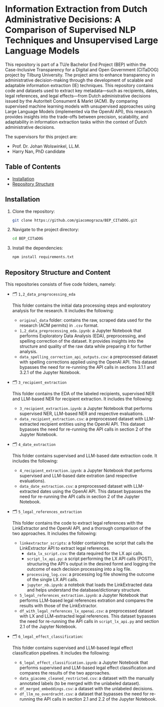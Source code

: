 # Information Extraction from Dutch Administrative Decisions: A Comparison of Supervised NLP Techniques and Unsupervised Large Language Models

This repository is part of a TU/e Bachelor End Project (BEP) within the Case-Inclusive Transparency for a Digital and Open Government (CITaDOG) project by Tilburg University. The project aims to enhance transparency in administrative decision-making through the development of scalable and adaptable information extraction (IE) techniques. This repository contains code and datasets used to extract key metadata—such as recipients, dates, legal references, and legal effects—from Dutch administrative decisions issued by the Autoriteit Consument & Markt (ACM). By comparing supervised machine learning models with unsupervised approaches using Large Language Models (implemented via the OpenAI API), this research provides insights into the trade-offs between precision, scalability, and adaptability in information extraction tasks within the context of Dutch administrative decisions.

The supervisors for this project are:
- Prof. Dr. Johan Wolswinkel, LL.M.
- Harry Nan, PhD candidate

## Table of Contents
- [Installation](#installation)
- [Repository Structure](#repo-structure)

## Installation <a name="installation"></a>

1. Clone the repository:
    ```bash
    git clone https://github.com/giacomograza/BEP_CITaDOG.git
    ```
2. Navigate to the project directory:
    ```bash
    cd BEP_CITaDOG
    ```
3. Install the dependencies:
    ```bash
    npm install requirements.txt
    ```

## Repository Structure and Content <a name="repo-structure"></a>
This repositories consists of five code folders, namely:

- 🗂️ `1,2_data_preprocessing_eda`

  This folder contains the initial data processing steps and exploratory analysis for the research. It includes the following:
    - `original_data` folder: contains the raw, scraped data used for the research (ACM permits) in `.csv` format.
    - `1,2_data_preprocessing_eda.ipynb`: a Jupyter Notebook that performs Exploratory Data Analysis (EDA), preprocessing, and spelling correction of the dataset. It provides insights into the structure and quality of the raw data while preparing it for further analysis.
    - `data_spelling_correction_api_outputs.csv`: a preprocessed dataset with spelling corrections applied using the OpenAI API. This dataset bypasses the need for re-running the API calls in sections 3.1.1 and 3.2.1 of the Jupyter Notebook.

- 🗂️ `3_recipient_extraction`
  
  This folder contains the EDA of the labeled recipients, supervised NER and LLM-based NER for recipient extraction. It includes the following:
    - `3_recipient_extraction.ipynb`: a Jupyter Notebook that performs supervised NER, LLM-based NER and respective evaluations.
    - `data_recipient_extraction.csv`: a preprocessed dataset with LLM-extracted recipient entities using the OpenAI API. This dataset bypasses the need for re-running the API calls in section 2 of the Jupyter Notebook.

- 🗂️ `4_date_extraction`
  
  This folder contains supervised and LLM-based date extraction code. It includes the following:
    - `4_recipient_extraction.ipynb`: a Jupyter Notebook that performs supervised and LLM-based date extration (and respective evaluations).
    - `data_date_extraction.csv`: a preprocessed dataset with LLM-extracted dates using the OpenAI API. This dataset bypasses the need for re-running the API calls in section 2 of the Jupyter Notebook.

- 🗂️ `5_legal_references_extraction`

  This folder contains the code to extract legal references with the LinkExtractor and the OpenAI API, and a thorough comparison of the two approaches. It includes the following:
    - `linkextractor_scripts`: a folder containing the script that calls the LinkExtractor API to extract legal references.
      - `data_lx_script.csv`: the data required for the LX api calls.
      - `script_lx_api.py`: a script performing the LX API calls (POST), structuring the API's output in the desired formt and logging the outcome of each decision processing into a log file.
      - `processing_log.csv`: a processing log file showing the outcome of the single LX API calls.
      - `jupyter_nb.ipynb`: a notebok that loads the LinkExtracted data and helps understand the database/dictionary structure. 
    - `5_legal_references_extraction.ipynb`: a Jupyter Notebook that performs LLM-based legal references extration and compares the results with those of the LinkExtractor.
    - `df_with_legal_references_lx_openai.csv`: a preprocessed dataset with LX and LLM-extracted legal references. This dataset bypasses the need for re-running the API calls in `script_lx_api.py` and section 2.1 of the Jupyter Notebook.

- 🗂️ `6_legal_effect_classification`: 

  This folder contains supervised and LLM-based legal effect classification pipelines. It includes the following:
    - `6_legal_effect_classification.ipynb`: a Jupyter Notebook that performs supervised and  LLM-based legal effect classification and compares the results of the two approaches.
    - `data_giacomo_cleaned_restricted.csv`: a dataset with the manually annotated labels (to be merged with the unlabeled dataset).
    - `df_merged_embeddings.csv`: a dataset with the unlabeled decisions.
    - `df_llm_no_overdracht.csv`: a dataset that bypasses the need for re-running the API calls in section 2.1 and 2.2 of the Jupyter Notebook.